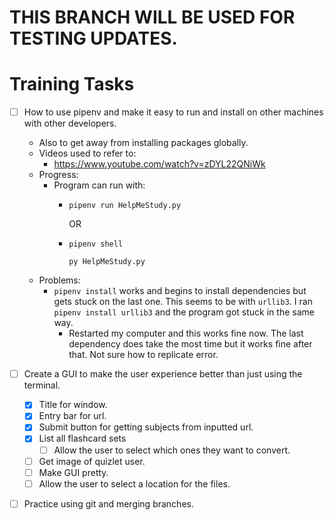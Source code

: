 # THIS BRANCH WILL BE USED FOR TESTING UPDATES.

# Training Tasks
- [ ] How to use pipenv and make it easy to run and install on other machines with other developers.
    * Also to get away from installing packages globally.
    * Videos used to refer to:
      * https://www.youtube.com/watch?v=zDYL22QNiWk
    * Progress:
      * Program can run with:
        * `pipenv run HelpMeStudy.py`
          
          OR
        * `pipenv shell`
          
          `py HelpMeStudy.py`
    * Problems:
      * `pipenv install` works and begins to install dependencies but gets stuck on the last one. This seems to be with `urllib3`. I ran `pipenv install urllib3` and the program got stuck in the same way. 
        * Restarted my computer and this works fine now. The last dependency does take the most time but it works fine after that. Not sure how to replicate error.
- [ ] Create a GUI to make the user experience better than just using the terminal.
  - [X] Title for window.
  - [X] Entry bar for url.
  - [X] Submit button for getting subjects from inputted url.
  - [X] List all flashcard sets
    - [ ] Allow the user to select which ones they want to convert.
  - [ ] Get image of quizlet user.
  - [ ] Make GUI pretty.
  - [ ] Allow the user to select a location for the files.
- [ ] Practice using git and merging branches.

